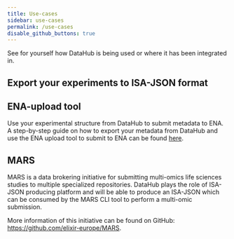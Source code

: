 ```yaml
---
title: Use-cases
sidebar: use-cases
permalink: /use-cases
disable_github_buttons: true
---
```

See for yourself how DataHub is being used or where it has been integrated in.

## Export your experiments to ISA-JSON format



## ENA-upload tool

Use your experimental structure from DataHub to submit metadata to ENA. A step-by-step guide on how to export your metadata from DataHub and use the ENA upload tool to submit to ENA can be found [here](/use-cases/ena-upload-tool#step-by-step-guide).

## MARS

MARS is a data brokering initiative for submitting multi-omics life sciences studies to multiple specialized repositories.
DataHub plays the role of ISA-JSON producing platform and will be able to produce an ISA-JSON which can be consumed by the MARS CLI tool to perform a multi-omic submission.

More information of this initiative can be found on GitHub: <https://github.com/elixir-europe/MARS>.
